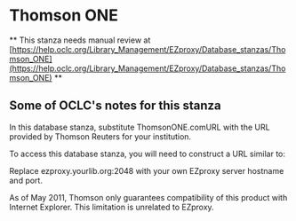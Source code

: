 # Thomson ONE
** This stanza needs manual review at [https://help.oclc.org/Library_Management/EZproxy/Database_stanzas/Thomson_ONE](https://help.oclc.org/Library_Management/EZproxy/Database_stanzas/Thomson_ONE) **

## Some of OCLC's notes for this stanza

In this database stanza, substitute ThomsonONE.comURL with the URL provided by Thomson Reuters for your institution.

To access this database stanza, you will need to construct a URL similar to:

Replace ezproxy.yourlib.org:2048 with your own EZproxy server hostname and port.

As of May 2011, Thomson only guarantees compatibility of this product with Internet Explorer. This limitation is unrelated to EZproxy.

&nbsp;
